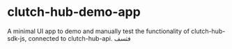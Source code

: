 # clutch-hub-demo-app
A minimal UI app to demo and manually test the functionality of clutch-hub-sdk-js, connected to clutch-hub-api.
فثسف